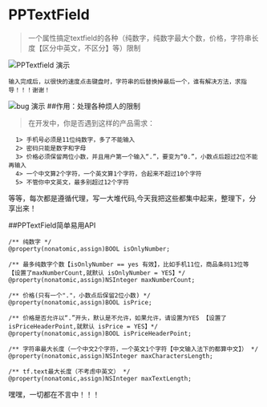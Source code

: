 # PPTextField
> 一个属性搞定textfield的各种（纯数字，纯数字最大个数，价格，字符串长度【区分中英文，不区分】等）限制


![PPTextfield 演示](https://raw.githubusercontent.com/chinesemanbobo/PPTextField/4d08cd1e7e6c5911fb3fdd32f35e48865065fcad/PPTextfield演示.gif)

`输入完成后，以很快的速度点击键盘时，字符串的后替换掉最后一个，谁有解决方法，求指导！！！谢谢！`

![bug 演示](https://raw.githubusercontent.com/chinesemanbobo/PPTextField/4d08cd1e7e6c5911fb3fdd32f35e48865065fcad/PPTextfield%20bug.gif)
##作用：处理各种烦人的限制


> 在开发中，你是否遇到这样的产品需求：
```
  1> 手机号必须是11位纯数字，多了不能输入
  2> 密码只能是数字和字母
  3> 价格必须保留两位小数，并且用户第一个输入“.”，要变为“0.”，小数点后超过2位不能再输入
  4> 一个中文算2个字符，一个英文算1个字符，合起来不超过10个字符
  5> 不管你中文英文，最多别超过12个字符
```
  等等，每次都是遵循代理，写一大堆代码,今天我把这些都集中起来，整理下，分享出来！
  
##PPTextField简单易用API
```
/** 纯数字 */
@property(nonatomic,assign)BOOL isOnlyNumber;

/** 最多纯数字个数【isOnlyNumber == yes 有效】，比如手机11位，商品条码13位等 【设置了maxNumberCount,就默认 isOnlyNumber = YES】*/
@property(nonatomic,assign)NSInteger maxNumberCount;

/** 价格(只有一个"."，小数点后保留2位小数) */
@property(nonatomic,assign)BOOL isPrice;

/** 价格是否允许以“.”开头，默认是不允许，如果允许，请设置为YES 【设置了isPriceHeaderPoint,就默认 isPrice = YES】*/
@property(nonatomic,assign)BOOL isPriceHeaderPoint;

/** 字符串最大长度（一个中文2个字符，一个英文1个字符【中文输入法下的都算中文】） */
@property(nonatomic,assign)NSInteger maxCharactersLength;

/** tf.text最大长度（不考虑中英文） */
@property(nonatomic,assign)NSInteger maxTextLength;

```
嘿嘿，一切都在不言中！！！
